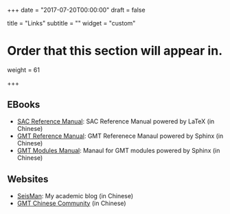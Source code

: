 +++
date = "2017-07-20T00:00:00"
draft = false

title = "Links"
subtitle = ""
widget = "custom"

# Order that this section will appear in.
weight = 61

+++

## EBooks

- [SAC Reference Manual](https://seisman.github.io/SAC_Docs_zh/): SAC Reference Manual powered by LaTeX (in Chinese)
- [GMT Reference Manual](http://docs.gmt-china.org/): GMT Referenece Manaul powered by Sphinx (in Chinese)
- [GMT Modules Manual](http://modules.gmt-china.org/): Manaul for GMT modules powered by Sphinx (in Chinese)

## Websites

- [SeisMan](http://seisman.info/): My academic blog (in Chinese)
- [GMT Chinese Community](http://gmt-china.org/) (in Chinese)
